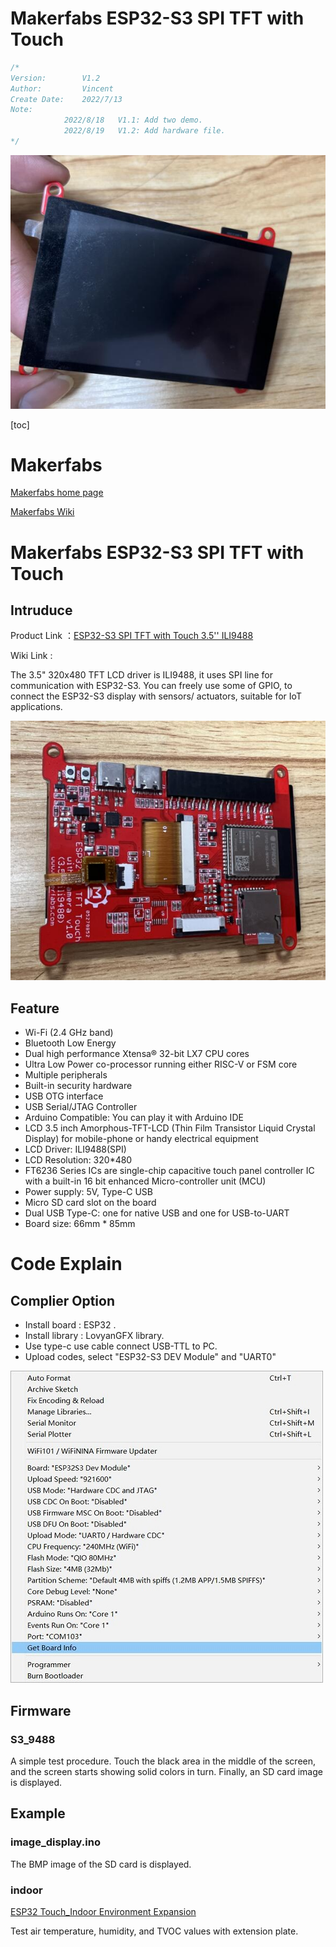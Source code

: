 # Makerfabs ESP32-S3 SPI TFT with Touch

```c++
/*
Version:		V1.2
Author:			Vincent
Create Date:	2022/7/13
Note:
			2022/8/18	V1.1: Add two demo.
			2022/8/19	V1.2: Add hardware file.
*/
```
![](md_pic/main.jpg)


[toc]

# Makerfabs

[Makerfabs home page](https://www.makerfabs.com/)

[Makerfabs Wiki](https://makerfabs.com/wiki/index.php?title=Main_Page)

# Makerfabs ESP32-S3 SPI TFT with Touch
## Intruduce

Product Link ：[ESP32-S3 SPI TFT with Touch 3.5'' ILI9488](https://www.makerfabs.com/esp32-s3-spi-tft-with-touch-ili9488.html)

Wiki Link : []()

The 3.5" 320x480 TFT LCD driver is ILI9488, it uses SPI line for communication with ESP32-S3. You can freely use some of GPIO, to connect the ESP32-S3 display with sensors/ actuators, suitable for IoT applications.

![back](md_pic/back.jpg)

## Feature

- Wi-Fi (2.4 GHz band)
- Bluetooth Low Energy
- Dual high performance Xtensa® 32-bit LX7 CPU cores
- Ultra Low Power co-processor running either RISC-V or FSM core
- Multiple peripherals
- Built-in security hardware
- USB OTG interface
- USB Serial/JTAG Controller
- Arduino Compatible: You can play it with Arduino IDE
- LCD 3.5 inch Amorphous-TFT-LCD (Thin Film Transistor Liquid Crystal Display) for mobile-phone or handy electrical equipment
- LCD Driver: ILI9488(SPI)
- LCD Resolution: 320*480
- FT6236 Series ICs are single-chip capacitive touch panel controller IC with a built-in 16 bit enhanced Micro-controller unit (MCU)
- Power supply: 5V, Type-C USB
- Micro SD card slot on the board
- Dual USB Type-C: one for native USB and one for USB-to-UART
- Board size: 66mm * 85mm



# Code Explain

## Complier Option

- Install board : ESP32 .
- Install library : LovyanGFX library. 
- Use type-c use cable connect USB-TTL to PC.
- Upload codes, select "ESP32-S3 DEV Module" and "UART0"

![](md_pic/complier.jpg)

## Firmware

### S3_9488

A simple test procedure. Touch the black area in the middle of the screen, and the screen starts showing solid colors in turn. Finally, an SD card image is displayed.



## Example

### image_display.ino

The BMP image of the SD card is displayed.



### indoor

[ESP32 Touch_Indoor Environment Expansion](https://www.makerfabs.com/esp32-touch-indoor-environment-expansion.html)

Test air temperature, humidity, and TVOC values with extension plate.